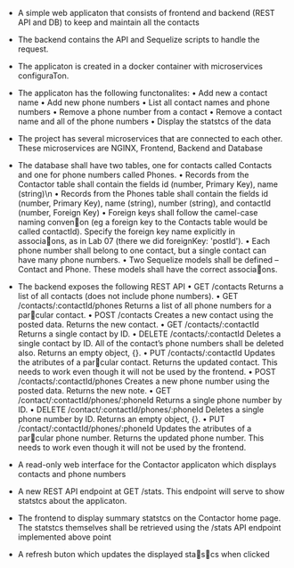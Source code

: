 - A simple web applicaton that consists of frontend and backend (REST API and DB) to keep and maintain all the contacts
- The backend contains the API and Sequelize scripts to handle the request.
- The applicaton is created in a docker container with microservices configuraTon.
- The applicaton has the following functonalites:
• Add new a contact name
• Add new phone numbers
• List all contact names and phone numbers
• Remove a phone number from a contact
• Remove a contact name and all of the phone numbers
• Display the statstcs of the data


- The project has several microservices that are connected to each other. These microservices are NGINX, Frontend, Backend and Database
- The database shall have two tables, one for contacts called Contacts and one for phone numbers called Phones.
  • Records from the Contactor table shall contain the fields id (number, Primary Key), name (string)\n
  • Records from the Phones table shall contain the fields id (number, Primary Key), name (string), number (string), and contactId (number, Foreign Key)
  • Foreign keys shall follow the camel-case naming conven􀆟on (eg a foreign key to the Contacts table would be called contactId). Specify the foreign key name explicitly in associa􀆟ons, as in Lab 07 (there we did foreignKey: 'postId').
  • Each phone number shall belong to one contact, but a single contact can have many phone numbers.
  • Two Sequelize models shall be defined – Contact and Phone. These models shall have the correct associa􀆟ons.

- The backend exposes the following REST API
  • GET /contacts
  Returns a list of all contacts (does not include phone numbers).
• GET /contacts/:contactId/phones
Returns a list of all phone numbers for a par􀆟cular contact.
• POST /contacts
Creates a new contact using the posted data. Returns the new contact.
• GET /contacts/:contactId
Returns a single contact by ID.
• DELETE /contacts/:contactId
Deletes a single contact by ID. All of the contact’s phone numbers shall be deleted also. Returns an empty object, {}.
• PUT /contacts/:contactId
Updates the atributes of a par􀆟cular contact. Returns the updated contact. This needs to work even though it will not be used by the frontend.
• POST /contacts/:contactId/phones
Creates a new phone number using the posted data. Returns the new note.
• GET /contact/:contactId/phones/:phoneId
Returns a single phone number by ID.
• DELETE /contact/:contactId/phones/:phoneId
Deletes a single phone number by ID. Returns an empty object, {}.
• PUT /contact/:contactId/phones/:phoneId
Updates the atributes of a par􀆟cular phone number. Returns the updated phone number. This needs to work even though it will not be used by the frontend.

- A read-only web interface for the Contactor applicaton which displays contacts and phone numbers
- A new REST API endpoint at GET /stats. This endpoint will serve to show statstcs about the applicaton.
- The frontend to display summary statstcs on the Contactor home page. The statstcs themselves shall be retrieved using the /stats API endpoint implemented above point
- A refresh buton which updates the displayed sta􀆟s􀆟cs when clicked
